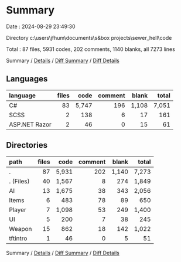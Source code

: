 # Summary

Date : 2024-08-29 23:49:30

Directory c:\\users\\jfhum\\documents\\s&box projects\\sewer_hell\\code

Total : 87 files,  5931 codes, 202 comments, 1140 blanks, all 7273 lines

Summary / [Details](details.md) / [Diff Summary](diff.md) / [Diff Details](diff-details.md)

## Languages
| language | files | code | comment | blank | total |
| :--- | ---: | ---: | ---: | ---: | ---: |
| C# | 83 | 5,747 | 196 | 1,108 | 7,051 |
| SCSS | 2 | 138 | 6 | 17 | 161 |
| ASP.NET Razor | 2 | 46 | 0 | 15 | 61 |

## Directories
| path | files | code | comment | blank | total |
| :--- | ---: | ---: | ---: | ---: | ---: |
| . | 87 | 5,931 | 202 | 1,140 | 7,273 |
| . (Files) | 40 | 1,567 | 8 | 274 | 1,849 |
| AI | 13 | 1,675 | 38 | 343 | 2,056 |
| Items | 6 | 483 | 78 | 89 | 650 |
| Player | 7 | 1,098 | 53 | 249 | 1,400 |
| UI | 5 | 200 | 7 | 38 | 245 |
| Weapon | 15 | 862 | 18 | 142 | 1,022 |
| tftintro | 1 | 46 | 0 | 5 | 51 |

Summary / [Details](details.md) / [Diff Summary](diff.md) / [Diff Details](diff-details.md)